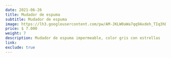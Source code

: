 ```yaml
---
date: 2021-06-26
title: Mudador de espuma
subtitle: Mudador de espuma
image: https://lh3.googleusercontent.com/pw/AM-JKLW0aWa7qq9Axdeh_TIq3hDt1NC9QftH8wpfFZGhd1tzlOhMUUo_oLy4yXTd1fS5hH_Pktq7-P-IHbfJtm9zwymKCs87zX08_NF7pVt2eB_1jGeKEDtN7YF6KrT8GaCn2ZLCv5pZLWkagpQw9NXsTtKNMA=s621-no?authuser=0
price: $ 7.000
weight: 7
description: Mudador de espuma impermeable, color gris con estrellas
link: 
exclude: true
---
```

